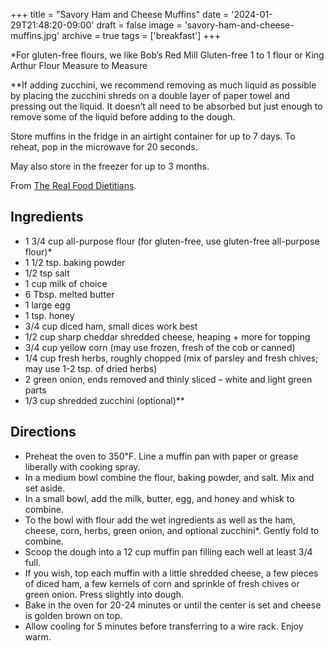 +++
title = "Savory Ham and Cheese Muffins"
date = '2024-01-29T21:48:20-09:00'
draft = false
image = 'savory-ham-and-cheese-muffins.jpg'
archive = true
tags = ['breakfast']
+++

\*For gluten-free flours, we like Bob’s Red Mill Gluten-free 1 to 1 flour or King Arthur Flour Measure to Measure

\*\*If adding zucchini, we recommend removing as much liquid as possible by placing the zucchini shreds on a double layer of paper towel and pressing out the liquid. It doesn’t all need to be absorbed but just enough to remove some of the liquid before adding to the dough.

Store muffins in the fridge in an airtight container for up to 7 days. To reheat, pop in the microwave for 20 seconds.

May also store in the freezer for up to 3 months.

From [The Real Food Dietitians](https://therealfooddietitians.com/savory-ham-and-cheese-muffins/).

## Ingredients
* 1 3/4 cup all-purpose flour (for gluten-free, use gluten-free all-purpose flour)*
* 1 1/2 tsp. baking powder
* 1/2 tsp salt
* 1 cup milk of choice
* 6 Tbsp. melted butter
* 1 large egg
* 1 tsp. honey
* 3/4 cup diced ham, small dices work best
* 1/2 cup sharp cheddar shredded cheese, heaping + more for topping
* 3/4 cup yellow corn (may use frozen, fresh of the cob or canned)
* 1/4 cup fresh herbs, roughly chopped (mix of parsley and fresh chives; may use 1-2 tsp. of dried herbs)
* 2 green onion, ends removed and thinly sliced – white and light green parts
* 1/3 cup shredded zucchini (optional)**

## Directions
* Preheat the oven to 350℉. Line a muffin pan with paper or grease liberally with cooking spray.
* In a medium bowl combine the flour, baking powder, and salt. Mix and set aside.
* In a small bowl, add the milk, butter, egg, and honey and whisk to combine.
* To the bowl with flour add the wet ingredients as well as the ham, cheese, corn, herbs, green onion, and optional zucchini*. Gently fold to combine.
* Scoop the dough into a 12 cup muffin pan filling each well at least 3/4 full.
* If you wish, top each muffin with a little shredded cheese, a few pieces of diced ham, a few kernels of corn and sprinkle of fresh chives or green onion. Press slightly into dough.
* Bake in the oven for 20-24 minutes or until the center is set and cheese is golden brown on top.
* Allow cooling for 5 minutes before transferring to a wire rack. Enjoy warm.
